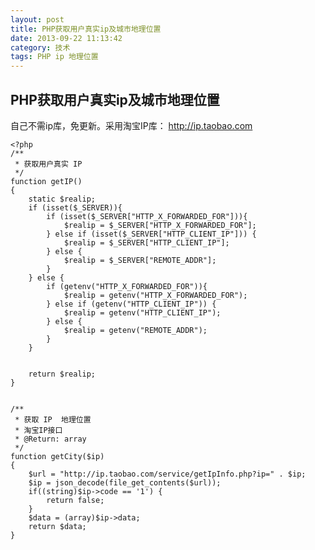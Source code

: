 ```yaml
---
layout: post
title: PHP获取用户真实ip及城市地理位置
date: 2013-09-22 11:13:42
category: 技术
tags: PHP ip 地理位置
---
```



## PHP获取用户真实ip及城市地理位置

自己不需ip库，免更新。采用淘宝IP库： http://ip.taobao.com
    
    
    <?php
    /**
     * 获取用户真实 IP
     */
    function getIP()
    {
        static $realip;
        if (isset($_SERVER)){
            if (isset($_SERVER["HTTP_X_FORWARDED_FOR"])){
                $realip = $_SERVER["HTTP_X_FORWARDED_FOR"];
            } else if (isset($_SERVER["HTTP_CLIENT_IP"])) {
                $realip = $_SERVER["HTTP_CLIENT_IP"];
            } else {
                $realip = $_SERVER["REMOTE_ADDR"];
            }
        } else {
            if (getenv("HTTP_X_FORWARDED_FOR")){
                $realip = getenv("HTTP_X_FORWARDED_FOR");
            } else if (getenv("HTTP_CLIENT_IP")) {
                $realip = getenv("HTTP_CLIENT_IP");
            } else {
                $realip = getenv("REMOTE_ADDR");
            }
        }
    
    
        return $realip;
    }
    
    
    /**
     * 获取 IP  地理位置
     * 淘宝IP接口
     * @Return: array
     */
    function getCity($ip)
    {
        $url = "http://ip.taobao.com/service/getIpInfo.php?ip=" . $ip;
        $ip = json_decode(file_get_contents($url)); 
        if((string)$ip->code == '1') {
            return false;
        }
        $data = (array)$ip->data;
        return $data; 
    }
